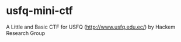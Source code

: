 usfq-mini-ctf
=============


A Little and Basic CTF for USFQ (http://www.usfq.edu.ec/) by Hackem Research Group
